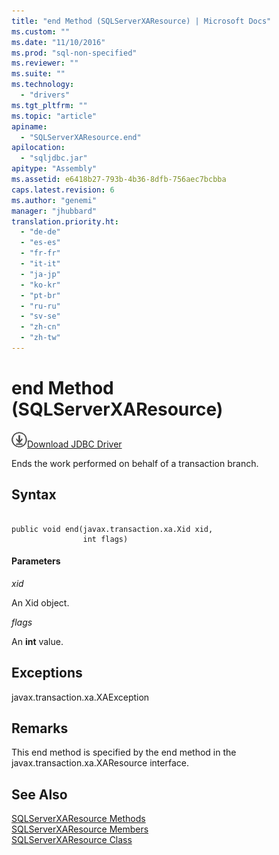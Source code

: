 ```yaml
---
title: "end Method (SQLServerXAResource) | Microsoft Docs"
ms.custom: ""
ms.date: "11/10/2016"
ms.prod: "sql-non-specified"
ms.reviewer: ""
ms.suite: ""
ms.technology: 
  - "drivers"
ms.tgt_pltfrm: ""
ms.topic: "article"
apiname: 
  - "SQLServerXAResource.end"
apilocation: 
  - "sqljdbc.jar"
apitype: "Assembly"
ms.assetid: e6418b27-793b-4b36-8dfb-756aec7bcbba
caps.latest.revision: 6
ms.author: "genemi"
manager: "jhubbard"
translation.priority.ht: 
  - "de-de"
  - "es-es"
  - "fr-fr"
  - "it-it"
  - "ja-jp"
  - "ko-kr"
  - "pt-br"
  - "ru-ru"
  - "sv-se"
  - "zh-cn"
  - "zh-tw"
---
```

# end Method (SQLServerXAResource)
![Download](../../../ssdt/media/download.png)[Download JDBC Driver](http://go.microsoft.com/fwlink/?LinkId=245496)

  Ends the work performed on behalf of a transaction branch.  
  
## Syntax  
  
```  
  
public void end(javax.transaction.xa.Xid xid,  
                int flags)  
```  
  
#### Parameters  
 *xid*  
  
 An Xid object.  
  
 *flags*  
  
 An **int** value.  
  
## Exceptions  
 javax.transaction.xa.XAException  
  
## Remarks  
 This end method is specified by the end method in the javax.transaction.xa.XAResource interface.  
  
## See Also  
 [SQLServerXAResource Methods](../../../connect/jdbc/reference/sqlserverxaresource-methods.md)   
 [SQLServerXAResource Members](../../../connect/jdbc/reference/sqlserverxaresource-members.md)   
 [SQLServerXAResource Class](../../../connect/jdbc/reference/sqlserverxaresource-class.md)  
  
  